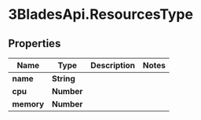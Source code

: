 # 3BladesApi.ResourcesType

## Properties
Name | Type | Description | Notes
------------ | ------------- | ------------- | -------------
**name** | **String** |  | 
**cpu** | **Number** |  | 
**memory** | **Number** |  | 


